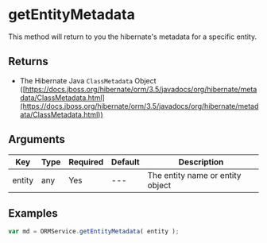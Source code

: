 # getEntityMetadata

This method will return to you the hibernate's metadata for a specific entity.

## Returns

* The Hibernate Java `ClassMetadata` Object ([https://docs.jboss.org/hibernate/orm/3.5/javadocs/org/hibernate/metadata/ClassMetadata.html](https://docs.jboss.org/hibernate/orm/3.5/javadocs/org/hibernate/metadata/ClassMetadata.html))

## Arguments

| Key    | Type | Required | Default | Description                      |
| ------ | ---- | -------- | ------- | -------------------------------- |
| entity | any  | Yes      | ---     | The entity name or entity object |

## Examples

```javascript
var md = ORMService.getEntityMetadata( entity );
```
